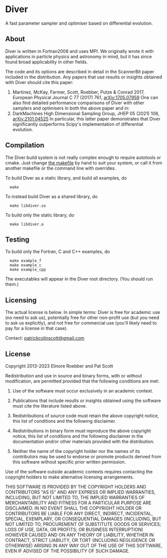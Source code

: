 Diver
=====

A fast parameter sampler and optimiser based on differential evolution.


About
--

Diver is written in Fortran2008 and uses MPI.  We originally wrote it with applications in particle physics and astronomy in mind, but it has since found broad applicability in other fields.

The code and its options are described in detail in the ScannerBit paper included in the distribution.  Any papers that use results or insights obtained with Diver should cite this paper:
  1. Martinez, McKay, Farmer, Scott, Roebber, Putze & Conrad 2017, European Physical Journal C 77 (2017) 761, [arXiv:1705.07959](https://arxiv.org/abs/1705.07959)
One can also find detailed performance comparisons of Diver with other samplers and optimisers in both the above paper and in:
  2. DarkMachines High Dimensional Sampling Group, JHEP 05 (2021) 108, [arXiv:2101.04525](https://arxiv.org/abs/2101.04525) 
In particular, this latter paper demonstrates that Diver significantly outperforms Scipy's implementation of differential evolution.

Compilation
--

The Diver build system is not really complex enough to require autotools or cmake.  Just change [the makefile](makefile) by hand to suit your system, or call it from another makefile or the command line with overrides.

To build Diver as a static library, and build all examples, do
```
  make
```

To instead build Diver as a shared library, do
```
  make libdiver.so
```

To build only the static library, do
```
  make libdiver.a
```

Testing
--

To build only the Fortran, C and C++ examples, do
```
  make example_f
  make example_c
  make example_cpp
```

The executables will appear in the Diver root directory. (You should run them.)


Licensing
--

The actual license is below.  In simple terms: Diver is free for academic use (no need to ask us), potentially free for other non-profit use (but you need to ask us explicitly), and not free for commercial use (you'll likely need to pay for a license in that case).

Contact: patrickcolinscott@gmail.com


License
--

Copyright 2013-2023 Elinore Roebber and Pat Scott

Redistribution and use in source and binary forms, with or without modification, are permitted provided that the following conditions are met:

1. Use of the software must occur exclusively in an academic context.

2. Publications that include results or insights obtained using the software must cite the literature listed above.

3. Redistributions of source code must retain the above copyright notice, this list of conditions and the following disclaimer.

4. Redistributions in binary form must reproduce the above copyright notice, this list of conditions and the following disclaimer in the documentation and/or other materials provided with the distribution.

5. Neither the name of the copyright holder nor the names of its contributors may be used to endorse or promote products derived from this software without specific prior written permission.

Use of the software outside academic contexts requires contacting the copyright holders to make alternative licensing arrangements.

THIS SOFTWARE IS PROVIDED BY THE COPYRIGHT HOLDERS AND CONTRIBUTORS "AS IS" AND ANY EXPRESS OR IMPLIED WARRANTIES, INCLUDING, BUT NOT LIMITED TO, THE IMPLIED WARRANTIES OF MERCHANTABILITY AND FITNESS FOR A PARTICULAR PURPOSE ARE DISCLAIMED. IN NO EVENT SHALL THE COPYRIGHT HOLDER OR CONTRIBUTORS BE LIABLE FOR ANY DIRECT, INDIRECT, INCIDENTAL, SPECIAL, EXEMPLARY, OR CONSEQUENTIAL DAMAGES (INCLUDING, BUT NOT LIMITED TO, PROCUREMENT OF SUBSTITUTE GOODS OR SERVICES; LOSS OF USE, DATA, OR PROFITS; OR BUSINESS INTERRUPTION) HOWEVER CAUSED AND ON ANY THEORY OF LIABILITY, WHETHER IN CONTRACT, STRICT LIABILITY, OR TORT (INCLUDING NEGLIGENCE OR OTHERWISE) ARISING IN ANY WAY OUT OF THE USE OF THIS SOFTWARE, EVEN IF ADVISED OF THE POSSIBILITY OF SUCH DAMAGE.
